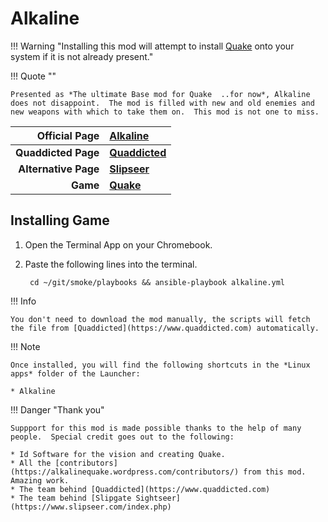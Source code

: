 # Alkaline

!!! Warning "Installing this mod will attempt to install [Quake](quake.md) onto your system if it is not already present."

!!! Quote ""

    Presented as *The ultimate Base mod for Quake  ..for now*, Alkaline does not disappoint.  The mod is filled with new and old enemies and new weapons with which to take them on.  This mod is not one to miss.

| Official Page | [Alkaline](https://alkalinequake.wordpress.com/) |
|--:|:--|
| **Quaddicted Page** | **[Quaddicted](https://www.quaddicted.com/reviews/alkaline1.1.html)** |
| **Alternative Page** | **[Slipseer](https://www.slipseer.com/index.php?resources/alkaline.62/)**
| **Game** | **[Quake](quake.md)** |

## Installing Game
1. Open the Terminal App on your Chromebook.
1. Paste the following lines into the terminal.

        cd ~/git/smoke/playbooks && ansible-playbook alkaline.yml

!!! Info

    You don't need to download the mod manually, the scripts will fetch the file from [Quaddicted](https://www.quaddicted.com) automatically.

!!! Note

    Once installed, you will find the following shortcuts in the *Linux apps* folder of the Launcher:
    
    * Alkaline

!!! Danger "Thank you"

    Suppport for this mod is made possible thanks to the help of many people.  Special credit goes out to the following:
    
    * Id Software for the vision and creating Quake.
    * All the [contributors](https://alkalinequake.wordpress.com/contributors/) from this mod.  Amazing work.
    * The team behind [Quaddicted](https://www.quaddicted.com)
    * The team behind [Slipgate Sightseer](https://www.slipseer.com/index.php)

